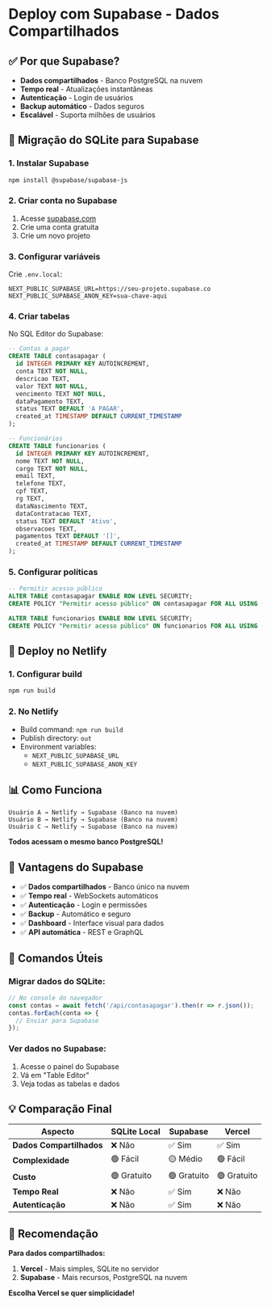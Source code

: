 # Deploy com Supabase - Dados Compartilhados

## ✅ Por que Supabase?

- **Dados compartilhados** - Banco PostgreSQL na nuvem
- **Tempo real** - Atualizações instantâneas
- **Autenticação** - Login de usuários
- **Backup automático** - Dados seguros
- **Escalável** - Suporta milhões de usuários

## 🔄 Migração do SQLite para Supabase

### 1. Instalar Supabase
```bash
npm install @supabase/supabase-js
```

### 2. Criar conta no Supabase
1. Acesse [supabase.com](https://supabase.com)
2. Crie uma conta gratuita
3. Crie um novo projeto

### 3. Configurar variáveis
Crie `.env.local`:
```env
NEXT_PUBLIC_SUPABASE_URL=https://seu-projeto.supabase.co
NEXT_PUBLIC_SUPABASE_ANON_KEY=sua-chave-aqui
```

### 4. Criar tabelas
No SQL Editor do Supabase:
```sql
-- Contas a pagar
CREATE TABLE contasapagar (
  id INTEGER PRIMARY KEY AUTOINCREMENT,
  conta TEXT NOT NULL,
  descricao TEXT,
  valor TEXT NOT NULL,
  vencimento TEXT NOT NULL,
  dataPagamento TEXT,
  status TEXT DEFAULT 'A PAGAR',
  created_at TIMESTAMP DEFAULT CURRENT_TIMESTAMP
);

-- Funcionários
CREATE TABLE funcionarios (
  id INTEGER PRIMARY KEY AUTOINCREMENT,
  nome TEXT NOT NULL,
  cargo TEXT NOT NULL,
  email TEXT,
  telefone TEXT,
  cpf TEXT,
  rg TEXT,
  dataNascimento TEXT,
  dataContratacao TEXT,
  status TEXT DEFAULT 'Ativo',
  observacoes TEXT,
  pagamentos TEXT DEFAULT '[]',
  created_at TIMESTAMP DEFAULT CURRENT_TIMESTAMP
);
```

### 5. Configurar políticas
```sql
-- Permitir acesso público
ALTER TABLE contasapagar ENABLE ROW LEVEL SECURITY;
CREATE POLICY "Permitir acesso público" ON contasapagar FOR ALL USING (true);

ALTER TABLE funcionarios ENABLE ROW LEVEL SECURITY;
CREATE POLICY "Permitir acesso público" ON funcionarios FOR ALL USING (true);
```

## 🚀 Deploy no Netlify

### 1. Configurar build
```bash
npm run build
```

### 2. No Netlify
- Build command: `npm run build`
- Publish directory: `out`
- Environment variables:
  - `NEXT_PUBLIC_SUPABASE_URL`
  - `NEXT_PUBLIC_SUPABASE_ANON_KEY`

## 📊 Como Funciona

```
Usuário A → Netlify → Supabase (Banco na nuvem)
Usuário B → Netlify → Supabase (Banco na nuvem)
Usuário C → Netlify → Supabase (Banco na nuvem)
```

**Todos acessam o mesmo banco PostgreSQL!**

## 🎯 Vantagens do Supabase

- ✅ **Dados compartilhados** - Banco único na nuvem
- ✅ **Tempo real** - WebSockets automáticos
- ✅ **Autenticação** - Login e permissões
- ✅ **Backup** - Automático e seguro
- ✅ **Dashboard** - Interface visual para dados
- ✅ **API automática** - REST e GraphQL

## 🔧 Comandos Úteis

### Migrar dados do SQLite:
```javascript
// No console do navegador
const contas = await fetch('/api/contasapagar').then(r => r.json());
contas.forEach(conta => {
  // Enviar para Supabase
});
```

### Ver dados no Supabase:
1. Acesse o painel do Supabase
2. Vá em "Table Editor"
3. Veja todas as tabelas e dados

## 💡 Comparação Final

| Aspecto | SQLite Local | Supabase | Vercel |
|---------|-------------|----------|--------|
| **Dados Compartilhados** | ❌ Não | ✅ Sim | ✅ Sim |
| **Complexidade** | 🟢 Fácil | 🟡 Médio | 🟢 Fácil |
| **Custo** | 🟢 Gratuito | 🟢 Gratuito | 🟢 Gratuito |
| **Tempo Real** | ❌ Não | ✅ Sim | ❌ Não |
| **Autenticação** | ❌ Não | ✅ Sim | ❌ Não |

## 🎉 Recomendação

**Para dados compartilhados:**
1. **Vercel** - Mais simples, SQLite no servidor
2. **Supabase** - Mais recursos, PostgreSQL na nuvem

**Escolha Vercel se quer simplicidade!** 